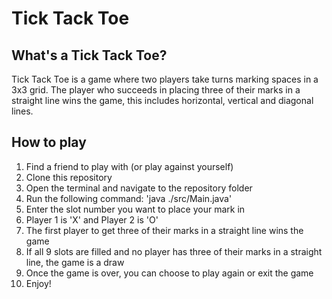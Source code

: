 # Tick Tack Toe

## What's a Tick Tack Toe?
Tick Tack Toe is a game where two players take turns marking spaces in a 3x3 grid. The player who succeeds in placing three of their marks in a straight line wins the game, this includes horizontal, vertical and diagonal lines.

## How to play
1. Find a friend to play with (or play against yourself)
2. Clone this repository
3. Open the terminal and navigate to the repository folder
4. Run the following command: 'java ./src/Main.java'
5. Enter the slot number you want to place your mark in
6. Player 1 is 'X' and Player 2 is 'O'
7. The first player to get three of their marks in a straight line wins the game
8. If all 9 slots are filled and no player has three of their marks in a straight line, the game is a draw
9. Once the game is over, you can choose to play again or exit the game
10. Enjoy!
